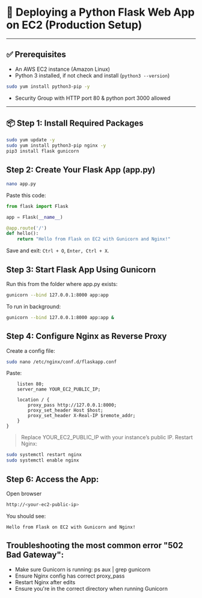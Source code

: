 # 🐍 Deploying a Python Flask Web App on EC2 (Production Setup)

---

## ✅ Prerequisites

- An AWS EC2 instance (Amazon Linux)
- Python 3 installed, if not check and install (`python3 --version`)
```bash
sudo yum install python3-pip -y
```
- Security Group with HTTP port 80 & python  port 3000 allowed

---

## 📦 Step 1: Install Required Packages

```bash
sudo yum update -y
sudo yum install python3-pip nginx -y
pip3 install flask gunicorn
```
## Step 2: Create Your Flask App (app.py)
```bash
nano app.py
```
Paste this code:
```py
from flask import Flask

app = Flask(__name__)

@app.route('/')
def hello():
    return "Hello from Flask on EC2 with Gunicorn and Nginx!"
```
Save and exit: `Ctrl + O`, `Enter, Ctrl + X`.

## Step 3: Start Flask App Using Gunicorn
Run this from the folder where app.py exists:
```bash
gunicorn --bind 127.0.0.1:8000 app:app
```
To run in background:
```bash
gunicorn --bind 127.0.0.1:8000 app:app &
```
## Step 4: Configure Nginx as Reverse Proxy
Create a config file:
```bash
sudo nano /etc/nginx/conf.d/flaskapp.conf
```
Paste:
```nginxserver {
    listen 80;
    server_name YOUR_EC2_PUBLIC_IP;

    location / {
        proxy_pass http://127.0.0.1:8000;
        proxy_set_header Host $host;
        proxy_set_header X-Real-IP $remote_addr;
    }
}
```
> Replace YOUR_EC2_PUBLIC_IP with your instance’s public IP.
Restart Nginx:
```bash
sudo systemctl restart nginx
sudo systemctl enable nginx
```
##  Step 6: Access the App:
Open browser
```bash
http://<your-ec2-public-ip>
```
You should see:
```text
Hello from Flask on EC2 with Gunicorn and Nginx!
```
## Troubleshooting the most common error "502 Bad Gateway":
-  Make sure Gunicorn is running: ps aux | grep gunicorn
-  Ensure Nginx config has correct proxy_pass
-  Restart Nginx after edits
-  Ensure you're in the correct directory when running Gunicorn
